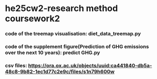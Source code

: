 # he25cw2-research method coursework2
### code of the treemap visualisation: diet_data_treemap.py
### code of the supplement figure(Prediction of GHG emissions over the next 10 years): predict GHG.py
### csv files: https://ora.ox.ac.uk/objects/uuid:ca441840-db5a-48c8-9b82-1ec1d77c2e9c/files/s1n79h600w
